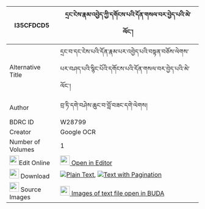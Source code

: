 |I35CFDCD5|དྲང་ངེས་རྣམ་འབྱེད་ཀྱི་དགོངས་པའི་དོན་གསལ་བར་བྱེད་པའི་མེ་ལོང་། 
| --- | --- 
|Alternative Title |དྲང་བ་དང་ངེས་པའི་དོན་རྣམ་པར་འབྱེད་པའི་བསྟན་བཅོས་ལེགས་པར་བཤད་པའི་སྙིང་པོའི་དགོངས་པའི་དོན་གསལ་བར་བྱེད་པའི་མེ་ལོང་།
|Author| བྲ་ཏི་དགེ་བཤེས་ཆུང་བ་བློ་བཟང་དགེ་ལེགས།
|BDRC ID | W28799
|Creator | Google OCR
|Number of Volumes| 1
|<img width="25" src="https://img.icons8.com/color/25/000000/edit-property.png">Edit Online| [<img width="25" src="https://avatars.githubusercontent.com/u/45091458?s=200&v=4"> Open in Editor](http://editor.openpecha.org/I35CFDCD5)
|<img width="25" src="https://img.icons8.com/fluent/48/000000/download-2.png"/>  Download | [![](https://img.icons8.com/color/20/000000/txt.png)Plain Text](https://github.com/Openpecha/I35CFDCD5/releases/download/v1/drang_nge_namje_kyi_gongpa_i_d_plain_I35CFDCD5.zip), [![](https://img.icons8.com/color/20/000000/txt.png)Text with Pagination](https://github.com/Openpecha/I35CFDCD5/releases/download/v1/drang_nge_namje_kyi_gongpa_i_d_pages_I35CFDCD5.zip)
|<img width="25" src="https://img.icons8.com/plasticine/100/000000/pictures-folder.png"/>  Source Images | [<img width="25" src="https://library.bdrc.io/icons/BUDA-small.svg"> Images of text file open in BUDA](https://library.bdrc.io/show/bdr:W28799)